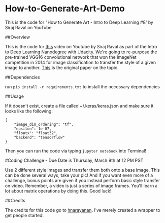 # How-to-Generate-Art-Demo
This is the code for "How to Generate Art - Intro to Deep Learning #8' by Siraj Raval on YouTube

##Overview

This is the code for [this](https://youtu.be/Oex0eWoU7AQ) video on Youtube by Siraj Raval as part of the Intro to Deep Learning Nanodegree with Udacity. We're going to re-purpose the pre-trained VGG16 convolutional network that won the ImageNet competition in 2014 for image classification to transfer the style of a given image to another. [This](https://arxiv.org/abs/1508.06576) is the original paper on the topic.


##Dependencies

run `pip install -r requirements.txt` to install the necessary dependencies


##Usage

If it doesn't exist, create a file called ~/.keras/keras.json and make sure it looks like the following:

   ````
   {
       "image_dim_ordering": "tf",
       "epsilon": 1e-07,
       "floatx": "float32",
       "backend": "tensorflow"
   }
   ````

Then you can run the code via typing `jupyter notebook` into Terminal!


#Coding Challenge - Due Date is Thursday, March 9th at 12 PM PST

Use 2 different style images and transfer them both onto a base image. This can be done several ways, take your pic! And if you want even more of a challenge, bonus points are given if you instead perform basic style transfer on video. Remember, a video is just a series of image frames. You'll learn a lot about matrix operations by doing this. Good luck!


##Credits


The credits for this code go to [hnarayanan](https://github.com/hnarayanan/artistic-style-transfer). I've merely created a wrapper to get people started.




